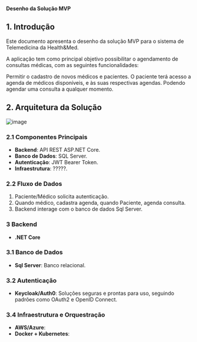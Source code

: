 **Desenho da Solução MVP**

## **1. Introdução**
Este documento apresenta o desenho da solução MVP para o sistema de Telemedicina da Health&Med.

A aplicação tem como principal objetivo possibilitar o agendamento de consultas médicas, com as seguintes funcionalidades:

Permitir o cadastro de novos médicos e pacientes.
O paciente terá acesso a agenda de médicos disponíveis, e às suas respectivas agendas. Podendo agendar uma consulta a qualquer momento.

## **2. Arquitetura da Solução**
![image](https://github.com/user-attachments/assets/59772eb7-f631-4b7e-a6cc-034716ab15af)

### **2.1 Componentes Principais**
- **Backend**: API REST ASP.NET Core.
- **Banco de Dados**: SQL Server.
- **Autenticação**: JWT Bearer Token.
- **Infraestrutura**: ?????.

### **2.2 Fluxo de Dados**
1. Paciente/Médico solicita autenticação.
2. Quando médico, cadastra agenda, quando Paciente, agenda consulta.
3. Backend interage com o banco de dados Sql Server.

### **3 Backend**
- **.NET Core**

### **3.1 Banco de Dados**
- **Sql Server**: Banco relacional.

### **3.2 Autenticação**
- **Keycloak/Auth0**: Soluções seguras e prontas para uso, seguindo padrões como OAuth2 e OpenID Connect.

### **3.4 Infraestrutura e Orquestração**
- **AWS/Azure**:
- **Docker + Kubernetes**:


